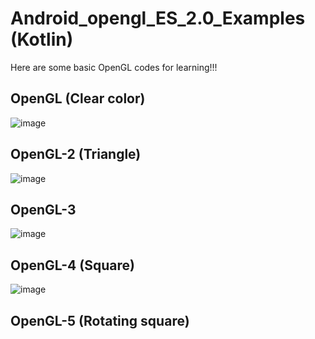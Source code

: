# Android_opengl_ES_2.0_Examples (Kotlin)
Here are some basic OpenGL codes for learning!!!
## OpenGL (Clear color)
![image](https://github.com/ch09830249/Android_opengl_ES_2.0_Examples/blob/master/OpenGL.png)
## OpenGL-2 (Triangle)
![image](https://github.com/ch09830249/Android_opengl_ES_2.0_Examples/blob/master/OpenGL-2.png)
## OpenGL-3
![image](https://github.com/ch09830249/Android_opengl_ES_2.0_Examples/blob/master/OpenGL-3.png)
## OpenGL-4 (Square)
![image](https://github.com/ch09830249/Android_opengl_ES_2.0_Examples/blob/master/OpenGL-4.png)
## OpenGL-5 (Rotating square)

